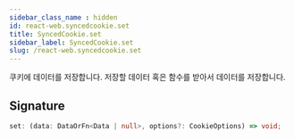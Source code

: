 ```yaml
---
sidebar_class_name : hidden
id: react-web.syncedcookie.set
title: SyncedCookie.set
sidebar_label: SyncedCookie.set
slug: /react-web.syncedcookie.set
---
```






쿠키에 데이터를 저장합니다. 저장할 데이터 혹은 함수를 받아서 데이터를 저장합니다.

## Signature

```typescript
set: (data: DataOrFn<Data | null>, options?: CookieOptions) => void;
```
